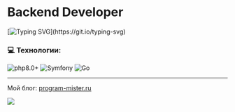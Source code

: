 # Backend Developer

[![Typing SVG](https://readme-typing-svg.demolab.com/?lines=Привет,+меня+зовут+Иван.;Добро+пожаловать+в+мой+мир.)](https://git.io/typing-svg)

### 💻 Технологии:
<!-- ![JavaScript](https://img.shields.io/badge/-JavaScript-090909?style=for-the-badge&logo=JavaScript) -->
<!-- ![css](https://img.shields.io/badge/-CSS3-090909?style=for-the-badge&logo=css3) -->
<!-- ![less](https://img.shields.io/badge/-LESS-090909?style=for-the-badge&logo=less) -->
<!-- ![gulp](https://img.shields.io/badge/-GULP-090909?style=for-the-badge&logo=gulp) -->
<!-- ![html](https://img.shields.io/badge/-HTML5-090909?style=for-the-badge&logo=html5) -->
![php8.0+](https://img.shields.io/badge/-PHP-090909?style=for-the-badge&logo=php)
![Symfony](https://img.shields.io/badge/-Symfony-090909?style=for-the-badge&logo=symfony)
![Go](https://img.shields.io/badge/-Go-090909?style=for-the-badge&logo=go)
<!-- ![Yii](https://img.shields.io/badge/-Yii-090909?style=for-the-badge&logo=yii) -->


---

Мой блог: [program-mister.ru](https://program-mister.ru)

![](https://komarev.com/ghpvc/?username=konkin-ivan)
